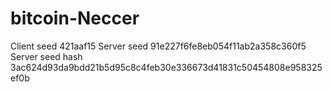# bitcoin-Neccer
Client seed 421aaf15 Server seed 91e227f6fe8eb054f11ab2a358c360f5 Server seed hash 3ac624d93da9bdd21b5d95c8c4feb30e336673d41831c50454808e958325ef0b
